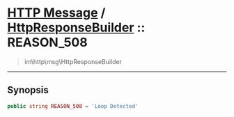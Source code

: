 # [HTTP Message](http.md) / [HttpResponseBuilder](http-HttpResponseBuilder.md) :: REASON_508
 > im\http\msg\HttpResponseBuilder
____

## Synopsis
```php
public string REASON_508 = 'Loop Detected'
```
